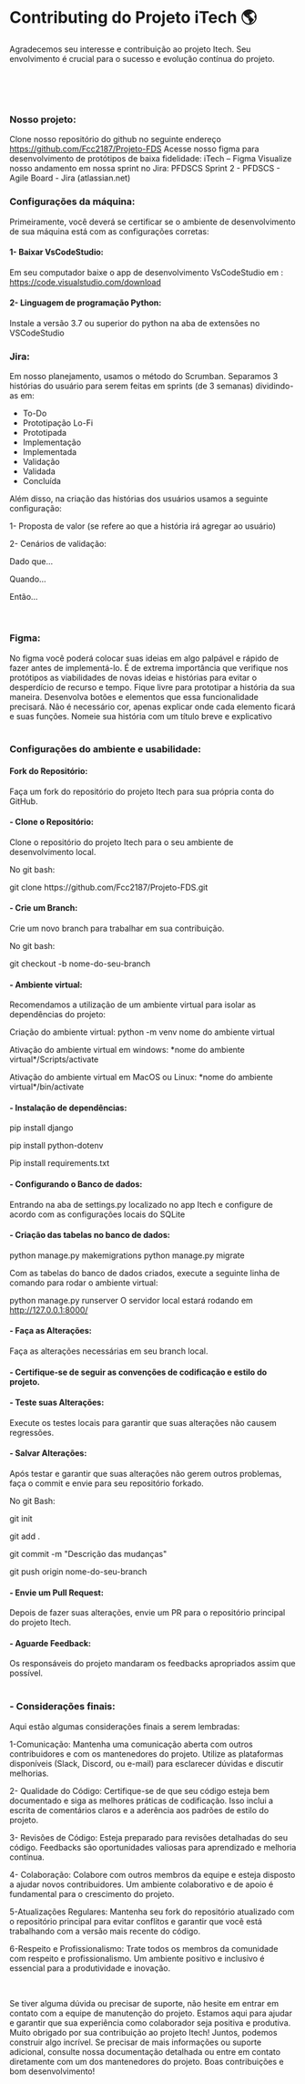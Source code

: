 # Contributing do Projeto iTech 🌎
<p>Agradecemos seu interesse e contribuição ao projeto Itech. Seu envolvimento é crucial para o sucesso e evolução contínua do projeto.</p>

<br><br><br>

### Nosso projeto:
Clone nosso repositório do github no seguinte endereço https://github.com/Fcc2187/Projeto-FDS
Acesse nosso figma para desenvolvimento de protótipos de baixa fidelidade: iTech – Figma
Visualize nosso andamento em nossa sprint no Jira: PFDSCS Sprint 2 - PFDSCS - Agile Board - Jira (atlassian.net)
<br>

### Configurações da máquina:
Primeiramente, você deverá se certificar se o ambiente de desenvolvimento de sua máquina está com as configurações corretas:

#### 1- Baixar VsCodeStudio:
 Em seu computador  baixe o app de desenvolvimento VsCodeStudio em : https://code.visualstudio.com/download
 
#### 2- Linguagem de programação Python:
Instale a versão 3.7 ou superior do python  na aba de extensões no VSCodeStudio 
<br>

### Jira:
<P>Em nosso planejamento, usamos o método do Scrumban. Separamos 3 histórias do usuário para serem feitas em sprints (de 3 semanas) dividindo-as em: </p>
<ul>
<li>To-Do</li>
<li>Prototipação Lo-Fi</li>
<li>Prototipada</li>
<li>Implementação</li>
<li>Implementada</li>
<li>Validação</li>
<li>Validada</li>
<li>Concluída</li>
</ul>

<p>Além disso, na criação das histórias dos usuários usamos a seguinte configuração:</p>
<p>1- Proposta de valor (se refere ao que a história irá agregar ao usuário) </p>


<p>2- Cenários de validação:</p>
<p>Dado que…</p>
<p>Quando…</p>
<p>Então…</p>
<br>

### Figma:
No figma você poderá colocar suas ideias em algo palpável e rápido de fazer antes de implementá-lo. É de extrema importância que verifique nos protótipos as viabilidades de novas ideias e histórias para evitar o desperdício de recurso e tempo.
Fique livre para prototipar a história da sua maneira. Desenvolva botões e elementos que essa funcionalidade precisará. 
Não é necessário cor, apenas explicar onde cada elemento ficará e suas funções. 
Nomeie sua história com um título breve e explicativo  
<br>

### Configurações do ambiente e usabilidade:
#### Fork do Repositório: 
<p>Faça um fork do repositório do projeto Itech para sua própria conta do GitHub.</p>

#### - Clone o Repositório: 
<p>Clone o repositório do projeto Itech para o seu ambiente de desenvolvimento local.</p>
<p>No git bash:</p>
<p>git clone https://github.com/Fcc2187/Projeto-FDS.git</p>

#### - Crie um Branch: 
<p>Crie um novo branch para trabalhar em sua contribuição.</p>
<p>No git bash:</p>
<p>git checkout -b nome-do-seu-branch</p>

#### - Ambiente virtual:
<p>Recomendamos a utilização de um ambiente virtual para isolar as dependências do projeto:</p>
<p>Criação do ambiente virtual: python -m venv nome do ambiente virtual</p>
<p>Ativação do ambiente virtual em windows: *nome do ambiente virtual*/Scripts/activate</p> 	
<p>Ativação do ambiente virtual em MacOS ou Linux: *nome do ambiente virtual*/bin/activate</p> 

#### - Instalação de dependências:
<p>pip install django</p>
<p>pip install python-dotenv</p>
<p>Pip install requirements.txt</p>

#### - Configurando o Banco de dados:
Entrando na aba de settings.py localizado no app Itech e configure de acordo com as configurações locais do SQLite 

#### - Criação das tabelas no banco de dados:
python manage.py makemigrations
python manage.py migrate

Com as tabelas do banco de dados criados, execute a seguinte linha de comando para rodar o ambiente virtual:

python manage.py runserver
O servidor local estará rodando em http://127.0.0.1:8000/


#### - Faça as Alterações: 
<p>Faça as alterações necessárias em seu branch local.</p>

#### - Certifique-se de seguir as convenções de codificação e estilo do projeto.

#### - Teste suas Alterações:
<p>Execute os testes locais para garantir que suas alterações não causem regressões.</p>

#### - Salvar Alterações: 
<p>Após testar e garantir que suas alterações não gerem outros problemas, faça o commit e envie para seu repositório forkado.</p>
<p>No git Bash:</p>
<p>git init</p>
<p>git add .</p>
<p>git commit -m "Descrição das mudanças" </p>
<p>git push origin nome-do-seu-branch</p>

#### - Envie um Pull Request: 
Depois de fazer suas alterações, envie um PR para o repositório principal do projeto Itech.
 
#### - Aguarde Feedback: 
Os responsáveis do projeto mandaram os feedbacks apropriados assim que possível.
<br><br>


### - Considerações finais: 
Aqui estão algumas considerações finais a serem lembradas: </p>

<p>1-Comunicação: Mantenha uma comunicação aberta com outros contribuidores e com os mantenedores do projeto. Utilize as plataformas disponíveis (Slack, Discord, ou e-mail) para esclarecer dúvidas e discutir melhorias.</p>

<p>2- Qualidade do Código: Certifique-se de que seu código esteja bem documentado e siga as melhores práticas de codificação. Isso inclui a escrita de comentários claros e a aderência aos padrões de estilo do projeto.</p>

<p>3- Revisões de Código: Esteja preparado para revisões detalhadas do seu código. Feedbacks são oportunidades valiosas para aprendizado e melhoria contínua.</p>

<p>4- Colaboração: Colabore com outros membros da equipe e esteja disposto a ajudar novos contribuidores. Um ambiente colaborativo e de apoio é fundamental para o crescimento do projeto. </p>

<p>5-Atualizações Regulares: Mantenha seu fork do repositório atualizado com o repositório principal para evitar conflitos e garantir que você está trabalhando com a versão mais recente do código. </p>

<p>6-Respeito e Profissionalismo: Trate todos os membros da comunidade com respeito e profissionalismo. Um ambiente positivo e inclusivo é essencial para a produtividade e inovação.</p>
<br>

<p>Se tiver alguma dúvida ou precisar de suporte, não hesite em entrar em contato com a equipe de manutenção do projeto. Estamos aqui para ajudar e garantir que sua experiência como colaborador seja positiva e produtiva. Muito obrigado por sua contribuição ao projeto Itech! Juntos, podemos construir algo incrível. Se precisar de mais informações ou suporte adicional, consulte nossa documentação detalhada ou entre em contato diretamente com um dos mantenedores do projeto. Boas contribuições e bom desenvolvimento!</p>


